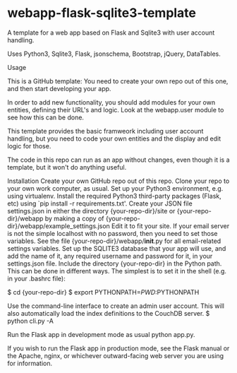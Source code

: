 # webapp-flask-sqlite3-template

A template for a web app based on Flask and Sqlite3 with user account handling.

Uses Python3, Sqlite3, Flask, jsonschema, Bootstrap, jQuery, DataTables.

Usage

This is a GitHub template: You need to create your own repo out of this one, and then start developing your app.

In order to add new functionality, you should add modules for your own entities, defining their URL's and logic. Look at the webapp.user module to see how this can be done.

This template provides the basic framweork including user account handling, but you need to code your own entities and the display and edit logic for those.

The code in this repo can run as an app without changes, even though it is a template, but it won't do anything useful.

Installation
Create your own GitHub repo out of this repo.
Clone your repo to your own work computer, as usual.
Set up your Python3 environment, e.g. using virtualenv.
Install the required Python3 third-party packages (Flask, etc) using `pip install -r requirements.txt'.
Create your JSON file settings.json in either the directory {your-repo-dir}/site or 
    {your-repo-dir}/webapp by making a copy of {your-repo-dir}/webapp/example_settings.json 
Edit it to fit your site. If your email server is not the simple localhost with no password, then you need to set those variables. 
See the file {your-repo-dir}/webapp/__init__.py for all email-related settings variables.
Set up the SQLITE3 database that your app will use, and add the name of it, any required username and password for it, in your settings.json file.
Include the directory {your-repo-dir} in the Python path. This can be done in different ways. The simplest is to set it in the shell (e.g. in your .bashrc file):

$ cd {your-repo-dir}
$ export PYTHONPATH=$PWD:$PYTHONPATH

Use the command-line interface to create an admin user account. This will also automatically load the index definitions to the CouchDB server.
$ python cli.py -A

Run the Flask app in development mode as usual python app.py.

If you wish to run the Flask app in production mode, see the Flask manual or the Apache, nginx, or whichever outward-facing web server you are using for information.

    

